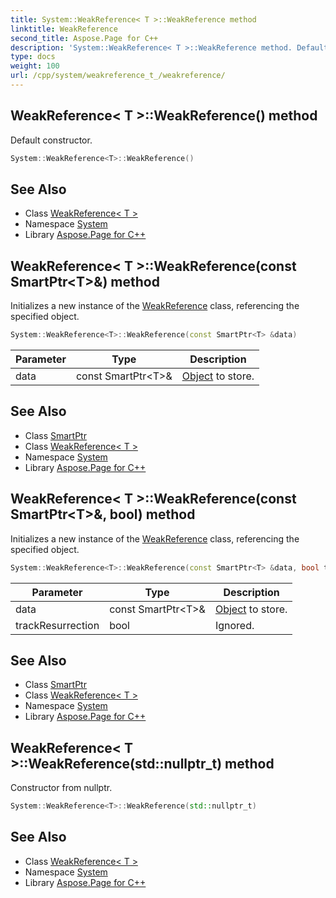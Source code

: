 ```yaml
---
title: System::WeakReference< T >::WeakReference method
linktitle: WeakReference
second_title: Aspose.Page for C++
description: 'System::WeakReference< T >::WeakReference method. Default constructor in C++.'
type: docs
weight: 100
url: /cpp/system/weakreference_t_/weakreference/
---
```

## WeakReference< T >::WeakReference() method


Default constructor.

```cpp
System::WeakReference<T>::WeakReference()
```

## See Also

* Class [WeakReference< T >](../)
* Namespace [System](../../)
* Library [Aspose.Page for C++](../../../)
## WeakReference< T >::WeakReference(const SmartPtr\<T\>\&) method


Initializes a new instance of the [WeakReference](../../weakreference/) class, referencing the specified object.

```cpp
System::WeakReference<T>::WeakReference(const SmartPtr<T> &data)
```


| Parameter | Type | Description |
| --- | --- | --- |
| data | const SmartPtr\<T\>\& | [Object](../../object/) to store. |

## See Also

* Class [SmartPtr](../../smartptr/)
* Class [WeakReference< T >](../)
* Namespace [System](../../)
* Library [Aspose.Page for C++](../../../)
## WeakReference< T >::WeakReference(const SmartPtr\<T\>\&, bool) method


Initializes a new instance of the [WeakReference](../../weakreference/) class, referencing the specified object.

```cpp
System::WeakReference<T>::WeakReference(const SmartPtr<T> &data, bool trackResurrection)
```


| Parameter | Type | Description |
| --- | --- | --- |
| data | const SmartPtr\<T\>\& | [Object](../../object/) to store. |
| trackResurrection | bool | Ignored. |

## See Also

* Class [SmartPtr](../../smartptr/)
* Class [WeakReference< T >](../)
* Namespace [System](../../)
* Library [Aspose.Page for C++](../../../)
## WeakReference< T >::WeakReference(std::nullptr_t) method


Constructor from nullptr.

```cpp
System::WeakReference<T>::WeakReference(std::nullptr_t)
```

## See Also

* Class [WeakReference< T >](../)
* Namespace [System](../../)
* Library [Aspose.Page for C++](../../../)
